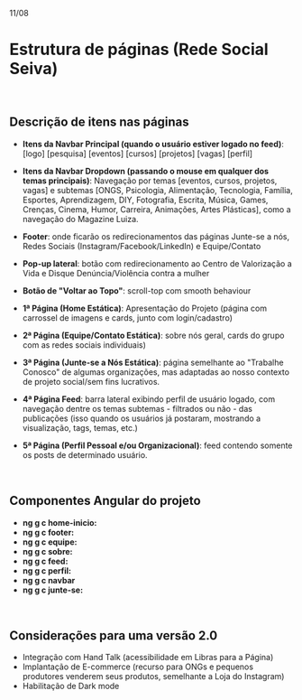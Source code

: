 11/08

# Estrutura de páginas (Rede Social Seiva)

<br>

## Descrição de itens nas páginas

- <b>Itens da Navbar Principal (quando o usuário estiver logado no feed)</b>: [logo] [pesquisa] [eventos] [cursos] [projetos] [vagas] [perfil]

- <b>Itens da Navbar Dropdown (passando o mouse em qualquer dos temas principais)</b>: Navegação por temas [eventos, cursos, projetos, vagas] e subtemas [ONGS, Psicologia, Alimentação, Tecnologia, Família, Esportes, Aprendizagem, DIY, Fotografia, Escrita, Música, Games, Crenças, Cinema, Humor, Carreira, Animações, Artes Plásticas], como a navegação do Magazine Luiza.

- <b>Footer</b>: onde ficarão os redirecionamentos das páginas Junte-se a nós, Redes Sociais (Instagram/Facebook/LinkedIn) e Equipe/Contato

- <b>Pop-up lateral</b>: botão com redirecionamento ao Centro de Valorização a Vida e Disque Denúncia/Violência contra a mulher

- <b>Botão de "Voltar ao Topo"</b>: scroll-top com smooth behaviour


- <b>1ª Página (Home Estática)</b>: Apresentação do Projeto (página com carrossel de imagens e cards, junto com login/cadastro)

- <b>2ª Página (Equipe/Contato Estática)</b>: sobre nós geral, cards do grupo com as redes sociais individuais)

- <b>3ª Página (Junte-se a Nós Estática)</b>: página semelhante ao "Trabalhe Conosco" de algumas organizações, mas adaptadas ao nosso contexto de projeto social/sem fins lucrativos.

- <b>4ª Página Feed</b>: barra lateral exibindo perfil de usuário logado, com navegação dentre os temas subtemas - filtrados ou não - das publicações (isso quando os usuários já postaram, mostrando a visualização, tags, temas, etc.)

- <b>5ª Página (Perfil Pessoal e/ou Organizacional)</b>: feed contendo somente os posts de determinado usuário.


<br>


## Componentes Angular do projeto

- <b>ng g c home-inicio:</b>
- <b>ng g c footer:</b>
- <b>ng g c equipe:</b>
- <b>ng g c sobre:</b>
- <b>ng g c feed:</b>
- <b>ng g c perfil:</b>
- <b>ng g c navbar</b>
- <b>ng g c junte-se:</b>

<br>

## Considerações para uma versão 2.0

- Integração com Hand Talk (acessibilidade em Libras para a Página)
- Implantação de E-commerce (recurso para ONGs e pequenos produtores venderem seus produtos, semelhante a Loja do Instagram)
- Habilitação de Dark mode
